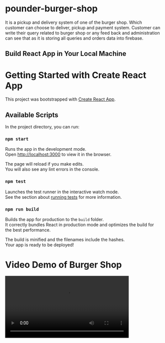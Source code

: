# pounder-burger-shop
It is a pickup and delivery system of one of the burger shop. Which customer can choose to deliver, pickup and payment system. Customer can write their query related to burger shop or any feed back and administration can see that as it is storing all queries and orders data into firebase.

<h2>Build React App in Your Local Machine</h2>


# Getting Started with Create React App

This project was bootstrapped with [Create React App](https://github.com/facebook/create-react-app).

## Available Scripts

In the project directory, you can run:

### `npm start`

Runs the app in the development mode.\
Open [http://localhost:3000](http://localhost:3000) to view it in the browser.

The page will reload if you make edits.\
You will also see any lint errors in the console.

### `npm test`

Launches the test runner in the interactive watch mode.\
See the section about [running tests](https://facebook.github.io/create-react-app/docs/running-tests) for more information.

### `npm run build`

Builds the app for production to the `build` folder.\
It correctly bundles React in production mode and optimizes the build for the best performance.

The build is minified and the filenames include the hashes.\
Your app is ready to be deployed!

<h1>Video Demo of Burger Shop</h1>
<video width="400" controls>
  <source src="pounder-burger-vid2.mp4" type="video/mp4">
  Your browser does not support HTML video.
</video>
